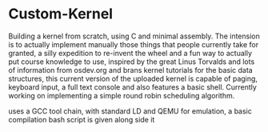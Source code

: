 Custom-Kernel
=============

Building a kernel from scratch, using C and minimal assembly.
The intension is to actually implement manually those things that people currently take for granted,
a silly expedition to re-invent the wheel and a fun way to actually put course knowledge to use,
inspired by the great Linus Torvalds and lots of information from osdev.org and brans kernel tutorials
for the basic data structures, this current version of the uploaded kernel is capable of paging,
keyboard input, a full text console and also features a basic shell. Currently working on implementing a simple
round robin scheduling algorithm.

uses a GCC tool chain, with standard LD and QEMU for emulation, a basic compilation bash script is given along side it
